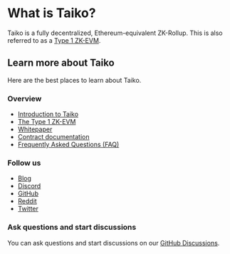# What is Taiko?

Taiko is a fully decentralized, Ethereum-equivalent ZK-Rollup. This is also referred to as a [Type 1 ZK-EVM](https://mirror.xyz/labs.taiko.eth/w7NSKDeKfJoEy0p89I9feixKfdK-20JgWF9HZzxfeBo).

## Learn more about Taiko

Here are the best places to learn about Taiko.

### Overview

- [Introduction to Taiko](https://mirror.xyz/labs.taiko.eth/oRy3ZZ_4-6IEQcuLCMMlxvdH6E-T3_H7UwYVzGDsgf4)
- [The Type 1 ZK-EVM](https://mirror.xyz/labs.taiko.eth/w7NSKDeKfJoEy0p89I9feixKfdK-20JgWF9HZzxfeBo)
- [Whitepaper](https://taikoxyz.github.io/taiko-mono/taiko-whitepaper.pdf)
- [Contract documentation](/docs/category/contract-documentation/)
- [Frequently Asked Questions (FAQ)](/docs/intro/faq.md)

### Follow us

- [Blog](https://mirror.xyz/labs.taiko.eth)
- [Discord](https://discord.gg/taikoxyz)
- [GitHub](https://github.com/taikoxyz/)
- [Reddit](https://www.reddit.com/r/taiko_xyz/)
- [Twitter](https://twitter.com/taikoxyz)

### Ask questions and start discussions

You can ask questions and start discussions on our [GitHub Discussions](https://github.com/taikoxyz/taiko-mono/discussions).
